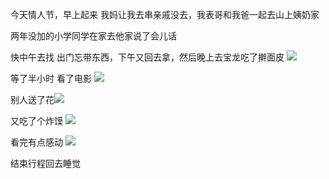 今天情人节，早上起来
我妈让我去串亲戚没去，我表哥和我爸一起去山上姨奶家

两年没加的小学同学在家去他家说了会儿话

快中午去找
出门忘带东西，下午又回去拿，然后晚上去宝龙吃了擀面皮
![](http://upload-images.jianshu.io/upload_images/6904315-4919e125d82f9d83.jpg?imageMogr2/auto-orient/strip%7CimageView2/2/w/1080/q/50)

等了半小时
看了电影
![](http://upload-images.jianshu.io/upload_images/6904315-b8ac77243ce8f743.jpg?imageMogr2/auto-orient/strip%7CimageView2/2/w/1080/q/50)

别人送了花![](http://upload-images.jianshu.io/upload_images/6904315-e17d0d28b25946d6.jpg?imageMogr2/auto-orient/strip%7CimageView2/2/w/1080/q/50)

又吃了个炸馍
![](http://upload-images.jianshu.io/upload_images/6904315-d9a1800d79d03c65.jpg?imageMogr2/auto-orient/strip%7CimageView2/2/w/1080/q/50)

看完有点感动
![](http://upload-images.jianshu.io/upload_images/6904315-72b19d203c97f556.jpg?imageMogr2/auto-orient/strip%7CimageView2/2/w/1080/q/50)

结束行程回去睡觉
